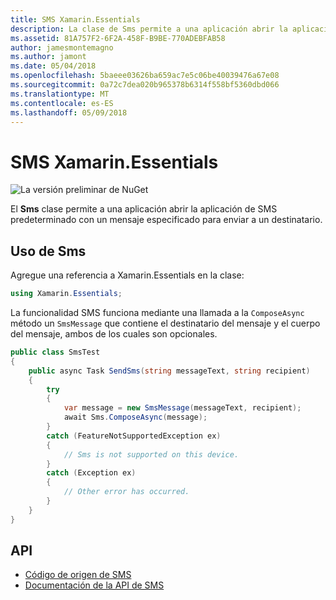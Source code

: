```yaml
---
title: SMS Xamarin.Essentials
description: La clase de Sms permite a una aplicación abrir la aplicación de SMS predeterminado con un mensaje especificado para enviar a un destinatario.
ms.assetid: 81A757F2-6F2A-458F-B9BE-770ADEBFAB58
author: jamesmontemagno
ms.author: jamont
ms.date: 05/04/2018
ms.openlocfilehash: 5baeee03626ba659ac7e5c06be40039476a67e08
ms.sourcegitcommit: 0a72c7dea020b965378b6314f558bf5360dbd066
ms.translationtype: MT
ms.contentlocale: es-ES
ms.lasthandoff: 05/09/2018
---
```

# <a name="xamarinessentials-sms"></a>SMS Xamarin.Essentials

![La versión preliminar de NuGet](~/media/shared/pre-release.png)

El **Sms** clase permite a una aplicación abrir la aplicación de SMS predeterminado con un mensaje especificado para enviar a un destinatario.

## <a name="using-sms"></a>Uso de Sms

Agregue una referencia a Xamarin.Essentials en la clase:

```csharp
using Xamarin.Essentials;
```

La funcionalidad SMS funciona mediante una llamada a la `ComposeAsync` método un `SmsMessage` que contiene el destinatario del mensaje y el cuerpo del mensaje, ambos de los cuales son opcionales.

```csharp
public class SmsTest
{
    public async Task SendSms(string messageText, string recipient)
    {
        try
        {
            var message = new SmsMessage(messageText, recipient);
            await Sms.ComposeAsync(message);
        }
        catch (FeatureNotSupportedException ex)
        {
            // Sms is not supported on this device.
        }
        catch (Exception ex)
        {
            // Other error has occurred.
        }
    }
}
```

## <a name="api"></a>API

- [Código de origen de SMS](https://github.com/xamarin/Essentials/tree/master/Essentials/Sms)
- [Documentación de la API de SMS](xref:Xamarin.Essentials.Sms)
